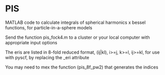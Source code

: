 # PIS
MATLAB code to calculate integrals of spherical harmonics x bessel functions, for particle-in-a-sphere models

Send the function pis_fock4.m to a cluster or your local computer with appropriate input options

The eris are listed in 8-fold reduced format,
(ij|kl), i>=j, k>=l, ij>=kl,
for use with pyscf, by replacing the _eri attribute

You may need to mex the function (pis_8f_pw2) that generates the indices
